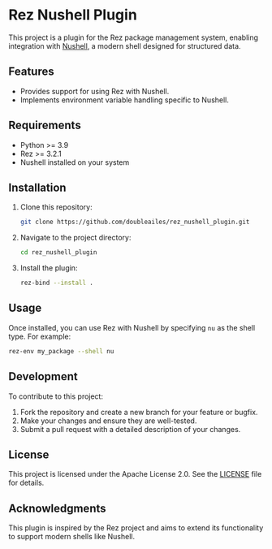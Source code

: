 # Rez Nushell Plugin

This project is a plugin for the Rez package management system, enabling integration with [Nushell](https://www.nushell.sh/), a modern shell designed for structured data.

## Features

- Provides support for using Rez with Nushell.
- Implements environment variable handling specific to Nushell.

## Requirements

- Python >= 3.9
- Rez >= 3.2.1
- Nushell installed on your system

## Installation

1. Clone this repository:

   ```bash
   git clone https://github.com/doubleailes/rez_nushell_plugin.git
   ```

2. Navigate to the project directory:

   ```bash
   cd rez_nushell_plugin
   ```

3. Install the plugin:

   ```bash
   rez-bind --install .
   ```

## Usage

Once installed, you can use Rez with Nushell by specifying `nu` as the shell type. For example:

```bash
rez-env my_package --shell nu
```

## Development

To contribute to this project:

1. Fork the repository and create a new branch for your feature or bugfix.
2. Make your changes and ensure they are well-tested.
3. Submit a pull request with a detailed description of your changes.

## License

This project is licensed under the Apache License 2.0. See the [LICENSE](LICENSE) file for details.

## Acknowledgments

This plugin is inspired by the Rez project and aims to extend its functionality to support modern shells like Nushell.

